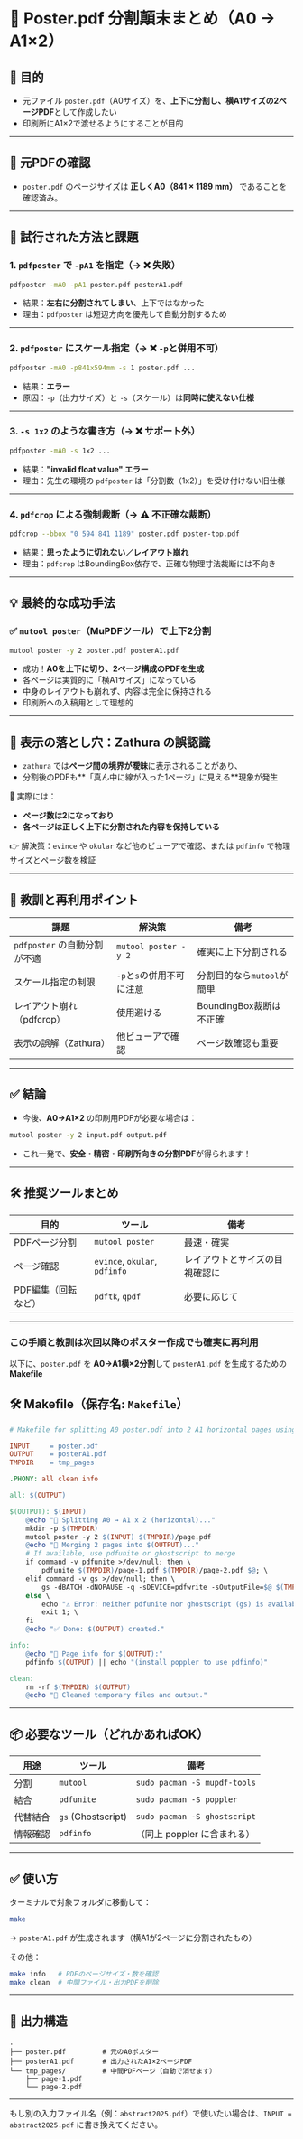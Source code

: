 # 🧾 Poster.pdf 分割顛末まとめ（A0 → A1×2）

## 🎯 目的

* 元ファイル `poster.pdf`（A0サイズ）を、**上下に分割し、横A1サイズの2ページPDF**として作成したい
* 印刷所にA1×2で渡せるようにすることが目的

---

## 📄 元PDFの確認

* `poster.pdf` のページサイズは **正しくA0（841 × 1189 mm）** であることを確認済み。

---

## 🧪 試行された方法と課題

### 1. `pdfposter` で `-pA1` を指定（→ ❌ 失敗）

```bash
pdfposter -mA0 -pA1 poster.pdf posterA1.pdf
```

* 結果：**左右に分割されてしまい**、上下ではなかった
* 理由：`pdfposter` は短辺方向を優先して自動分割するため

---

### 2. `pdfposter` にスケール指定（→ ❌ `-p`と併用不可）

```bash
pdfposter -mA0 -p841x594mm -s 1 poster.pdf ...
```

* 結果：**エラー**
* 原因：`-p`（出力サイズ）と `-s`（スケール）は**同時に使えない仕様**

---

### 3. `-s 1x2` のような書き方（→ ❌ サポート外）

```bash
pdfposter -mA0 -s 1x2 ...
```

* 結果：**"invalid float value" エラー**
* 理由：先生の環境の `pdfposter` は「分割数（1x2）」を受け付けない旧仕様

---

### 4. `pdfcrop` による強制裁断（→ ⚠️ 不正確な裁断）

```bash
pdfcrop --bbox "0 594 841 1189" poster.pdf poster-top.pdf
```

* 結果：**思ったように切れない／レイアウト崩れ**
* 理由：`pdfcrop` はBoundingBox依存で、正確な物理寸法裁断には不向き

---

## 💡 最終的な成功手法

### ✅ `mutool poster`（MuPDFツール）で上下2分割

```bash
mutool poster -y 2 poster.pdf posterA1.pdf
```

* 成功！**A0を上下に切り、2ページ構成のPDFを生成**
* 各ページは実質的に「横A1サイズ」になっている
* 中身のレイアウトも崩れず、内容は完全に保持される
* 印刷所への入稿用として理想的

---

## 🐛 表示の落とし穴：Zathura の誤認識

* `zathura` では**ページ間の境界が曖昧**に表示されることがあり、
* 分割後のPDFも\*\*「真ん中に線が入った1ページ」に見える\*\*現象が発生

📌 実際には：

* **ページ数は2になっており**
* **各ページは正しく上下に分割された内容を保持している**

👉 解決策：`evince` や `okular` など他のビューアで確認、または `pdfinfo` で物理サイズとページ数を検証

---

## 📎 教訓と再利用ポイント

| 課題                   | 解決策                  | 備考                |
| -------------------- | -------------------- | ----------------- |
| `pdfposter` の自動分割が不適 | `mutool poster -y 2` | 確実に上下分割される        |
| スケール指定の制限            | `-p`と`s`の併用不可に注意     | 分割目的なら`mutool`が簡単 |
| レイアウト崩れ（pdfcrop）     | 使用避ける                | BoundingBox裁断は不正確 |
| 表示の誤解（Zathura）       | 他ビューアで確認             | ページ数確認も重要         |

---

## ✅ 結論

* 今後、**A0→A1×2** の印刷用PDFが必要な場合は：

```bash
mutool poster -y 2 input.pdf output.pdf
```

* これ一発で、**安全・精密・印刷所向きの分割PDF**が得られます！

---

## 🛠 推奨ツールまとめ

| 目的          | ツール                           | 備考              |
| ----------- | ----------------------------- | --------------- |
| PDFページ分割    | `mutool poster`               | 最速・確実           |
| ページ確認       | `evince`, `okular`, `pdfinfo` | レイアウトとサイズの目視確認に |
| PDF編集（回転など） | `pdftk`, `qpdf`               | 必要に応じて          |

---

### **この手順と教訓は次回以降のポスター作成でも確実に再利用**
以下に、`poster.pdf` を **A0→A1横×2分割**して `posterA1.pdf` を生成するための **Makefile** 


## 🛠️ Makefile（保存名: `Makefile`）

```makefile
# Makefile for splitting A0 poster.pdf into 2 A1 horizontal pages using mutool

INPUT     = poster.pdf
OUTPUT    = posterA1.pdf
TMPDIR    = tmp_pages

.PHONY: all clean info

all: $(OUTPUT)

$(OUTPUT): $(INPUT)
	@echo "🔧 Splitting A0 → A1 x 2 (horizontal)..."
	mkdir -p $(TMPDIR)
	mutool poster -y 2 $(INPUT) $(TMPDIR)/page.pdf
	@echo "🧹 Merging 2 pages into $(OUTPUT)..."
	# If available, use pdfunite or ghostscript to merge
	if command -v pdfunite >/dev/null; then \
		pdfunite $(TMPDIR)/page-1.pdf $(TMPDIR)/page-2.pdf $@; \
	elif command -v gs >/dev/null; then \
		gs -dBATCH -dNOPAUSE -q -sDEVICE=pdfwrite -sOutputFile=$@ $(TMPDIR)/page-*.pdf; \
	else \
		echo "⚠️ Error: neither pdfunite nor ghostscript (gs) is available to merge PDFs."; \
		exit 1; \
	fi
	@echo "✅ Done: $(OUTPUT) created."

info:
	@echo "📄 Page info for $(OUTPUT):"
	pdfinfo $(OUTPUT) || echo "(install poppler to use pdfinfo)"

clean:
	rm -rf $(TMPDIR) $(OUTPUT)
	@echo "🧼 Cleaned temporary files and output."
```

---

## 📦 必要なツール（どれかあればOK）

| 用途   | ツール                | 備考                           |
| ---- | ------------------ | ---------------------------- |
| 分割   | `mutool`           | `sudo pacman -S mupdf-tools` |
| 結合   | `pdfunite`         | `sudo pacman -S poppler`     |
| 代替結合 | `gs` (Ghostscript) | `sudo pacman -S ghostscript` |
| 情報確認 | `pdfinfo`          | （同上 poppler に含まれる）           |

---

## ✅ 使い方

ターミナルで対象フォルダに移動して：

```bash
make
```

→ `posterA1.pdf` が生成されます（横A1が2ページに分割されたもの）

その他：

```bash
make info   # PDFのページサイズ・数を確認
make clean  # 中間ファイル・出力PDFを削除
```

---

## 📁 出力構造

```text
.
├── poster.pdf         # 元のA0ポスター
├── posterA1.pdf       # 出力されたA1×2ページPDF
└── tmp_pages/         # 中間PDFページ（自動で消せます）
    ├── page-1.pdf
    └── page-2.pdf
```

---

もし別の入力ファイル名（例：`abstract2025.pdf`）で使いたい場合は、`INPUT = abstract2025.pdf` に書き換えてください。



